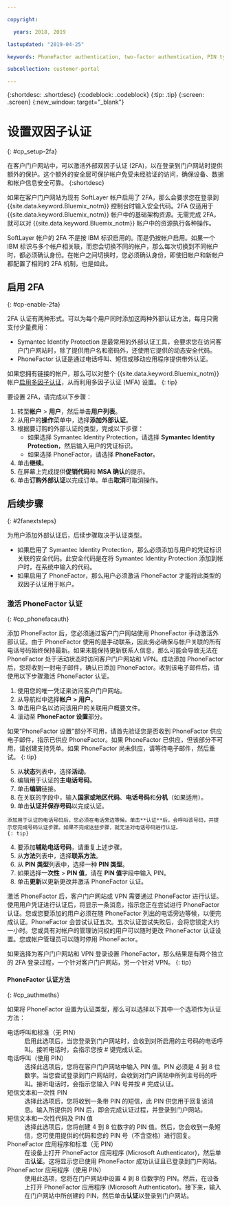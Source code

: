 ```yaml
---

copyright:

  years: 2018, 2019

lastupdated: "2019-04-25"

keywords: PhoneFactor authentication, two-factor authentication, PIN type, 2FA 

subcollection: customer-portal

---
```


{:shortdesc: .shortdesc}
{:codeblock: .codeblock}
{:tip: .tip}
{:screen: .screen}
{:new_window: target="_blank"}


# 设置双因子认证
{: #cp_setup-2fa}

在客户门户网站中，可以激活外部双因子认证 (2FA)，以在登录到门户网站时提供额外的保护。这个额外的安全层可保护帐户免受未经验证的访问，确保设备、数据和帐户信息安全可靠。
{:shortdesc}

如果在客户门户网站为现有 SoftLayer 帐户启用了 2FA，那么会要求您在登录到 {{site.data.keyword.Bluemix_notm}} 控制台时输入安全代码。2FA 仅适用于 {{site.data.keyword.Bluemix_notm}} 帐户中的基础架构资源。无需完成 2FA，就可以对 {{site.data.keyword.Bluemix_notm}} 帐户中的资源执行各种操作。

SoftLayer 帐户的 2FA 不是按 IBM 标识启用的。而是仍按帐户启用。如果一个 IBM 标识与多个帐户相关联，而您会切换不同的帐户，那么每次切换到不同帐户时，都必须确认身份。在帐户之间切换时，您必须确认身份，即使旧帐户和新帐户都配置了相同的 2FA 机制，也是如此。

## 启用 2FA
{: #cp-enable-2fa}

2FA 认证有两种形式。可以为每个用户同时添加这两种外部认证方法，每月只需支付少量费用：

* Symantec Identify Protection 是最常用的外部认证工具，会要求您在访问客户门户网站时，除了提供用户名和密码外，还使用它提供的动态安全代码。
* PhoneFactor 认证是通过电话呼叫、短信或移动应用程序提供带外认证。

 如果您拥有链接的帐户，那么可以对整个 {{site.data.keyword.Bluemix_notm}} 帐户[启用多因子认证](/docs/iam?topic=iam-enablemfa#enablemfa)，从而利用多因子认证 (MFA) 设置。
 {: tip}

要设置 2FA，请完成以下步骤：

1. 转至**帐户** > **用户**，然后单击**用户列表**。
2. 从用户的**操作**菜单中，选择**添加外部认证**。
3. 根据要订购的外部认证的类型，完成以下步骤：
    * 如果选择 Symantec Identity Protection，请选择 **Symantec Identity Protection**，然后输入用户的凭证标识。
    * 如果选择 PhoneFactor，请选择 **PhoneFactor**。
4. 单击**继续**。
5. 在屏幕上完成提供**促销代码**和 **MSA 确认**的提示。
6. 单击**订购外部认证**以完成订单。单击**取消**可取消操作。

## 后续步骤
{: #2fanextsteps}

为用户添加外部认证后，后续步骤取决于认证类型。
* 如果启用了 Symantec Identity Protection，那么必须添加与用户的凭证标识关联的安全代码。此安全代码是在将 Symantec Identity Protection 添加到帐户时，在系统中输入的代码。
* 如果启用了 PhoneFactor，那么用户必须激活 PhoneFactor 才能将此类型的双因子认证用于帐户。

### 激活 PhoneFactor 认证
{: #cp_phonefacauth}

添加 PhoneFactor 后，您必须通过客户门户网站使用 PhoneFactor 手动激活外部认证。由于 PhoneFactor 使用的是手动联系，因此务必确保与帐户关联的所有电话号码始终保持最新。如果未能保持更新联系人信息，那么可能会导致无法在 PhoneFactor 处于活动状态时访问客户门户网站和 VPN。成功添加 PhoneFactor 后，您将收到一封电子邮件，确认已添加 PhoneFactor。收到该电子邮件后，请使用以下步骤激活 PhoneFactor 认证。

1. 使用您的唯一凭证来访问客户门户网站。
2. 从导航栏中选择**帐户 > 用户**。
3. 单击用户名以访问该用户的关联用户概要文件。
4. 滚动至 **PhoneFactor 设置**部分。

  如果“PhoneFactor 设置”部分不可用，请首先验证您是否收到 PhoneFactor 供应电子邮件，指示已供应 PhoneFactor。如果 PhoneFactor 已供应，但该部分不可用，请创建支持凭单。如果 PhoneFactor 尚未供应，请等待电子邮件，然后重试。
  {: tip}

5. 从**状态**列表中，选择**活动**。
6. 编辑用于认证的**主电话号码**。
  1. 单击**编辑**链接。
  2. 在关联的字段中，输入**国家或地区代码**、**电话号码**和**分机**（如果适用）。
  3. 单击**认证并保存号码**以完成认证。

    添加用于认证的电话号码后，您必须在电话旁边等候。单击**认证**后，会呼叫该号码，并提示您完成号码认证步骤。如果不完成这些步骤，就无法对电话号码进行认证。
    {: tip}

  4. 要添加**辅助电话号码**，请重复上述步骤。
7. 从**方法**列表中，选择**联系方法**。
8. 从 **PIN 类型**列表中，选择一种 **PIN 类型**。
9. 如果选择**一次性** > **PIN 值**，请在 **PIN 值**字段中输入 PIN。
10. 单击**更新**以更新更改并激活 PhoneFactor 认证。

激活 PhoneFactor 后，客户门户网站或 VPN 需要通过 PhoneFactor 进行认证。使用用户凭证进行认证后，将显示一条消息，指示您正在尝试进行 PhoneFactor 认证。您或您要添加的用户必须在随 PhoneFactor 列出的电话旁边等候，以便完成认证。PhoneFactor 会尝试认证五次。五次认证尝试失败后，会将您锁定大约一小时。您或具有对帐户的管理访问权的用户可以随时更改 PhoneFactor 认证设置。您或帐户管理员可以随时停用 PhoneFactor。

 如果选择为客户门户网站和 VPN 登录设置 PhoneFactor，那么结果是有两个独立的 2FA 登录过程，一个针对客户门户网站，另一个针对 VPN。
 {: tip}

#### PhoneFactor 认证方法
{: #cp_authmeths}

如果将 PhoneFactor 设置为认证类型，那么可以选择以下其中一个选项作为认证方法：

<dl>
<dt>电话呼叫和标准（无 PIN）</dt>
<dd>启用此选项后，当您登录到门户网站时，会收到对所启用的主号码的电话呼叫。接听电话时，会指示您按 # 键完成认证。</dd>
<dt>电话呼叫（使用 PIN）</dt>
<dd>选择此选项后，您将在客户门户网站中输入 PIN 值。PIN 必须是 4 到 8 位数字。当您尝试登录到门户网站时，会收到对门户网站中所列主号码的呼叫。接听电话时，会指示您输入 PIN 号并按 # 完成认证。</dd>
<dt>短信文本和一次性 PIN</dt>
<dd>选择此选项后，您将收到一条带 PIN 的短信，此 PIN 供您用于回复该消息。输入所提供的 PIN 后，即会完成认证过程，并登录到门户网站。</dd>
<dt>短信文本和一次性代码及 PIN 值</dt>
<dd>选择此选项后，您将创建 4 到 8 位数字的 PIN 值。然后，您会收到一条短信，您可使用提供的代码和您的 PIN 号（不含空格）进行回复。</dd>
<dt>PhoneFactor 应用程序和标准（无 PIN）</dt>
<dd>在设备上打开 PhoneFactor 应用程序 (Microsoft Authenticator)，然后单击<strong>认证</strong>。这将显示您已使用 PhoneFactor 成功认证且已登录到门户网站。</dd>
<dt>PhoneFactor 应用程序（使用 PIN）</dt>
<dd>使用此选项，您将在门户网站中设置 4 到 8 位数字的 PIN。然后，在设备上打开 PhoneFactor 应用程序 (Microsoft Authenticator)。接下来，输入在门户网站中所创建的 PIN，然后单击<strong>认证</strong>以登录到门户网站。</dd>
</dl>
